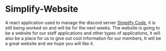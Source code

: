 # Simplify-Website
A react application used to manage the discord server [Simplify Code](https://discord.com/invite/96MAcmwA), it is still being worked on and will be for the next weeks.
The website is going to be a website for our staff applications and other types of applications, it will also be a place for us to give out cool information for our members, It will be a great website and we hope you will like it.
